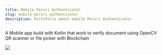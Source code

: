 ```yaml
---
title: Mobile Peruri Authenticator
slug: mobile-peruri-authenticator
description: Portofolio about mobile Peruri Authenticator
---
```

A Mobile app build with Kotlin that work to verify document using OpenCV QR scanner or file picker with Blockchain

![](https://cdn.builder.io/api/v1/image/assets/TEMP/46c477cd217afe3561a9c12362b30993ba076d5973a55b3d214f1ab5593d9323?apiKey=b4b8e1120d4040cb8e27288270221f30&width=2000)